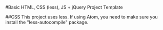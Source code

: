 #Basic HTML, CSS (less), JS + jQuery Project Template

##CSS
This project uses less. If using Atom, you need to make sure you install the "less-autocompile" package.
